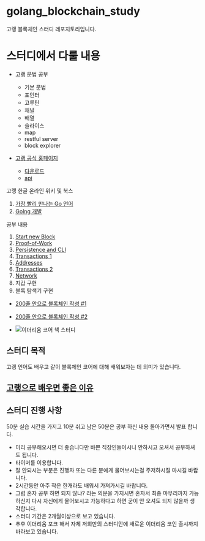 # golang_blockchain_study
고랭 블록체인 스터디 레포지토리입니다.

# 스터디에서 다룰 내용

- 고랭 문법 공부
    - 기본 문법
    - 포인터
    - 고루틴
    - 채널
    - 배열
    - 슬라이스
    - map
    - restful server
    - block explorer

- [고랭 공식 홈페이지](https://golang.org/)
    - [다운로드](https://golang.org/dl/)
    - [api](https://golang.org/pkg/)


고랭 한글 온라인 위키 및 북스
1. [가장 빨리 만나는 Go 언어](http://pyrasis.com/go.html)
2. [Golng 개발](http://codingnuri.com/golang-book/)

공부 내용

1. [Start new Block](https://jeiwan.cc/posts/building-blockchain-in-go-part-1/)
2. [Proof-of-Work](https://jeiwan.cc/posts/building-blockchain-in-go-part-2/)
3. [Persistence and CLI](https://jeiwan.cc/posts/building-blockchain-in-go-part-3/)
4. [Transactions 1](https://jeiwan.cc/posts/building-blockchain-in-go-part-4/)
5. [Addresses](https://jeiwan.cc/posts/building-blockchain-in-go-part-5/)
6. [Transactions 2](https://jeiwan.cc/posts/building-blockchain-in-go-part-6/)
7. [Network](https://jeiwan.cc/posts/building-blockchain-in-go-part-7/)
8. 지갑 구현
9. 블록 탐색기 구현

- [200줄 안으로 블록체인 작성 #1](https://medium.com/@mycoralhealth/code-your-own-blockchain-in-less-than-200-lines-of-go-e296282bcffc)
- [200줄 안으로 블록체인 작성 #2](https://medium.com/@mycoralhealth/part-2-networking-code-your-own-blockchain-in-less-than-200-lines-of-go-17fe1dad46e1)

- ![이더리움 코어 책 스터디](http://image.yes24.com/momo/TopCate1819/MidCate008/181872819.jpg
)
## 스터디 목적
고랭 언어도 배우고 같이 블록체인 코어에 대해 배워보자는 데 의미가 있습니다. 

## [고랭으로 배우면 좋은 이유](https://medium.com/karachain/why-i-am-building-a-blockchain-in-go-6395a60b24dd)

## 스터디 진행 사항
50분 실습 시간을 가지고 10분 쉬고 남은 50분은 공부 하신 내용 돌아가면서 발표 합니다. 

- 미리 공부해오시면 더 좋습니다만 바쁜 직장인들이시니 안하시고 오셔서 공부하셔도 됩니다. 
- 타이머를 이용합니다. 
- 잘 안되시는 부분은 진행자 또는 다른 분에게 물어보시는걸 주저하시질 마시길 바랍니다. 
- 2시간동안 아주 작은 한개라도 배워서 가져가시길 바랍니다. 
- 그럼 혼자 공부 하면 되지 않냐? 라는 의문을 가지시면 혼자서 최종 마무리까지 가능하신지 다시 자신에게 물어보시고 가능하다고 하면 굳이 안 오셔도 되지 않을까 생각합니다. 
- 스터디 기간은 2개월이상으로 보고 있습니다. 
- 추후 이더리움 포크 해서 자체 저희만의 스터디안에 새로운 이더리움 코인 출시까지 바라보고 있습니다. 



